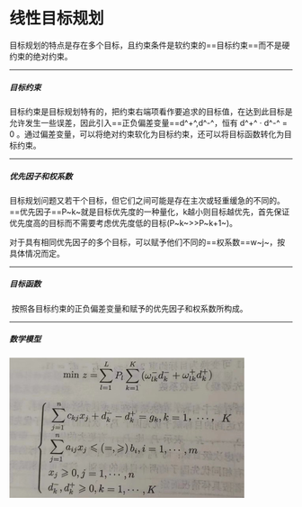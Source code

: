 # 线性目标规划

​	目标规划的特点是存在多个目标，且约束条件是软约束的==目标约束==而不是硬约束的绝对约束。

---

##### 目标约束

​	目标约束是目标规划特有的，把约束右端项看作要追求的目标值，在达到此目标是允许发生一些误差，因此引入==正负偏差变量==d^+^,d^-^，恒有 d^+^ · d^-^ = 0 。通过偏差变量，可以将绝对约束软化为目标约束，还可以将目标函数转化为目标约束。

---

##### 优先因子和权系数

​	目标规划问题又若干个目标，但它们之间可能是存在主次或轻重缓急的不同的。==优先因子==P~k~就是目标优先度的一种量化，k越小则目标越优先，首先保证优先度高的目标而不需要考虑优先度低的目标(P~k~>>P~k+1~)。

​	对于具有相同优先因子的多个目标，可以赋予他们不同的==权系数==w~j~，按具体情况而定。

---

##### 目标函数

​	按照各目标约束的正负偏差变量和赋予的优先因子和权系数所构成。

---

##### 数学模型

<img src="目标规划一般模型.png" alt="目标规划一般模型" style="zoom:50%;" />

